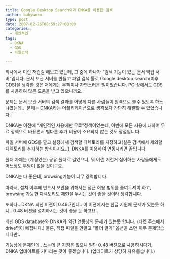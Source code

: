 ```yaml
---
title: Google Desktop Search와과 DNKA를 이용한 검색
author: babyworm
type: post
date: 2007-02-26T08:59:27+00:00
categories:
  - 개인적인
tags:
  - DKNA
  - GDS
  - 파일검색

---
```

회사에서 이런 저런걸 해보고 있는데, 그 중에 하나가 &#8220;검색 기능이 있는 문서 백업 서버&#8221;입니다. 문서 보관 서버를 만들고 파일 검색 툴로 Google desktop search(이후 GDS)을 생각한 것은 저에게는 무척이나 자연스러운 일이었습니다. PC 상에서도 GDS를 사용하여 많은 도움을 받고 있으니까요..

  


문제는 문서 보관 서버의 검색 결과를 어떻게 다른 사람들이 원격으로 볼수 있도록 하느냐였는데..&nbsp; 문제는 [DNKA][1]라는 어플리케이션으로 생각보다 간단히 해결할 수 있었습니다. 

  


DNKA는 이전에 &#8220;개인적인 사용에만 무료&#8221;정책이었는데, 이번에 모든 사용에 대하여 무료 정책으로 바뀌면서 별다른 추가 비용이 소요되지 않는 것도 장점입니다. 

  


파일 서버에 GDS를 깔고 설정에서 검색할 디렉토리를 지정하고(실은 검색에서 제외할 디렉토리를 추가하는 방식이지요..), DNKA를 이용하여 연동시키면 끝입니다. 

  


폴더 자체는 (계정있는) 공유 폴더로 걸었으니, 뭐 이런 저런거 싫어하는 사람들에게도 어느정도 부담이 없을 것이구요..

  


DNKA는 다 좋은데, browsing기능이 너무 강력합니다. 

  


따라서, 설치 이후에 반드시 보안을 위해서는 접근 허용 범위를 줄여두셔야 하고, browsing 가능한 디렉토리도 제한을 두시는 것이 좋을 것이라 생각합니다. 

  


또하나.. DKNA 최신 버젼이 0.49.7인데.. 이 버젼에서는 한글 지원에 문제가 있는듯 하니.. 0.48 버젼을 설치하시는 것이 좋을 듯 하고요.. 

  


최신 GDS database와 DNKA와 약간 연동상의 문제가 있는듯 합니다. (타켓 주소에서 drive명이 빠집니다.) 물론, 직접 파일을 안열고 &#8220;폴더 열기&#8221; 옵션을 쓰면 아무 문제없습니다만.. 

  


기능상에 문제인데.. 쓰는데 큰 지장은 없으니 일단 0.48 버젼으로 사용하시다가, DNKA 업데이트를 기다리는 것이 좋겠습니다. (업데이트가 상당히 자유롭습니다.)

 [1]: http://www.dnka.com/